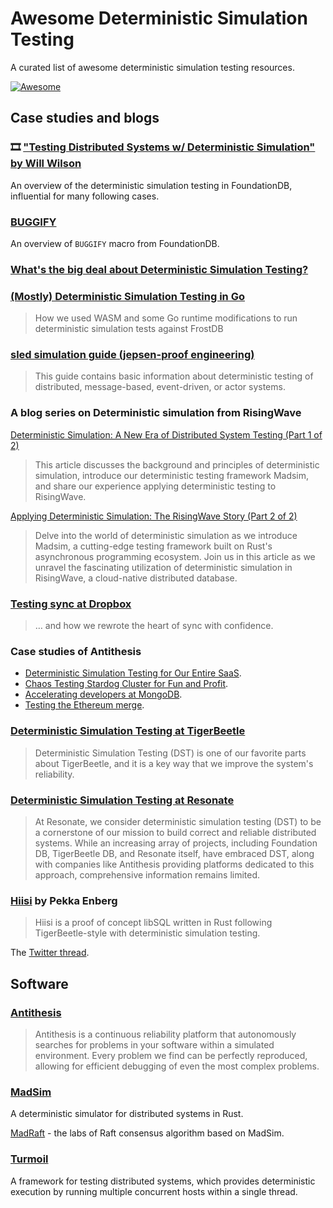 # Awesome Deterministic Simulation Testing
A curated list of awesome deterministic simulation testing resources.

[![Awesome](https://cdn.rawgit.com/sindresorhus/awesome/d7305f38d29fed78fa85652e3a63e154dd8e8829/media/badge.svg)](https://github.com/sindresorhus/awesome)

## Case studies and blogs

### 🎞️ ["Testing Distributed Systems w/ Deterministic Simulation" by Will Wilson](https://www.youtube.com/watch?v=4fFDFbi3toc)
An overview of the deterministic simulation testing in FoundationDB, influential for many following cases.

### [BUGGIFY](https://transactional.blog/simulation/buggify)
An overview of `BUGGIFY` macro from FoundationDB.

### [What's the big deal about Deterministic Simulation Testing?](https://notes.eatonphil.com/2024-08-20-deterministic-simulation-testing.html)

### [(Mostly) Deterministic Simulation Testing in Go](https://www.polarsignals.com/blog/posts/2024/05/28/mostly-dst-in-go)
> How we used WASM and some Go runtime modifications to run deterministic simulation tests against FrostDB

### [sled simulation guide (jepsen-proof engineering)](https://sled.rs/simulation.html)

> This guide contains basic information about deterministic testing of distributed, message-based, event-driven, or actor systems.

### A blog series on Deterministic simulation from RisingWave

[Deterministic Simulation: A New Era of Distributed System Testing (Part 1 of 2)](https://risingwave.com/blog/deterministic-simulation-a-new-era-of-distributed-system-testing/)

> This article discusses the background and principles of deterministic simulation, introduce our deterministic testing framework Madsim, and share our experience applying deterministic testing to RisingWave.

[Applying Deterministic Simulation: The RisingWave Story (Part 2 of 2)](https://risingwave.com/blog/applying-deterministic-simulation-the-risingwave-story-part-2-of-2/)

> Delve into the world of deterministic simulation as we introduce Madsim, a cutting-edge testing framework built on Rust's asynchronous programming ecosystem. Join us in this article as we unravel the fascinating utilization of deterministic simulation in RisingWave, a cloud-native distributed database.

### [Testing sync at Dropbox](https://dropbox.tech/infrastructure/-testing-our-new-sync-engine)

> … and how we rewrote the heart of sync with confidence.

### Case studies of Antithesis
- [Deterministic Simulation Testing for Our Entire SaaS](https://www.warpstream.com/blog/deterministic-simulation-testing-for-our-entire-saas).
- [Chaos Testing Stardog Cluster for Fun and Profit](https://www.stardog.com/labs/blog/chaos-testing-stardog-cluster-for-fun-and-profit/).
- [Accelerating developers at MongoDB](https://antithesis.com/case_studies/mongodb_productivity/).
- [Testing the Ethereum merge](https://antithesis.com/case_studies/ethereum_merge/).


### [Deterministic Simulation Testing at TigerBeetle](https://docs.tigerbeetle.com/about/vopr)

> Deterministic Simulation Testing (DST) is one of our favorite parts about TigerBeetle, and it is a key way that we improve the system's reliability.

### [Deterministic Simulation Testing at Resonate](https://blog.resonatehq.io/deterministic-simulation-testing)

> At Resonate, we consider deterministic simulation testing (DST) to be a cornerstone of our mission to build correct and reliable distributed systems. While an increasing array of projects, including Foundation DB, TigerBeetle DB, and Resonate itself, have embraced DST, along with companies like Antithesis providing platforms dedicated to this approach, comprehensive information remains limited.

### [Hiisi](https://github.com/penberg/hiisi) by Pekka Enberg

> Hiisi is a proof of concept libSQL written in Rust following TigerBeetle-style with deterministic simulation testing.

The [Twitter thread](https://x.com/penberg/status/1821888879718281303).

## Software

### [Antithesis](https://antithesis.com/)

> Antithesis is a continuous reliability platform that autonomously searches for problems in your software within a simulated environment. Every problem we find can be perfectly reproduced, allowing for efficient debugging of even the most complex problems.

### [MadSim](https://github.com/madsim-rs/madsim)

A deterministic simulator for distributed systems in Rust.

[MadRaft](https://github.com/madsim-rs/madraft) - the labs of Raft consensus algorithm based on MadSim.

### [Turmoil](https://github.com/tokio-rs/turmoil)
A framework for testing distributed systems, which provides deterministic execution by running multiple concurrent hosts within a single thread.
